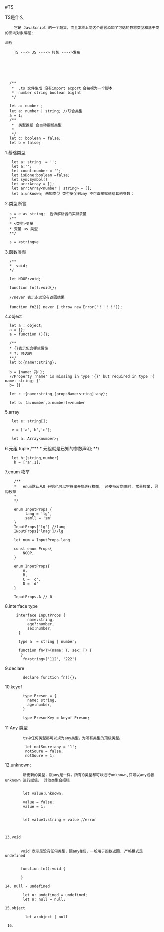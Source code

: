 #TS

   TS是什么
   
        它是 JavaScript 的一个超集，而且本质上向这个语言添加了可选的静态类型和基于类的面向对象编程;
    
    流程
    
        TS ---> JS ----> 打包 ---->发布
      
  




      /**
       *  .ts 文件生成 没有import export 会被视为一个脚本 
       *  number string boolean biglnt
       */
  
      let a: number ;
      let a: number | string; //联合类型
      a = 1;
      /**
       *  类型推断 会自动推断类型
       * 
       */
      let c: boolean = false;
      let b = false; 
      
 1.基础类型
 
       let a: string  = '';  
       let a:'';
       let count:number = '';
       let isDone:boolean =false;
       let sym:Symbol()
       let arr:Array = [];
       let arr:Array<number | string> = [];
       let a:unknown; 未知类型 类型安全到any 不可直接赋值给其他参数；
       
 2.类型断言
      
      s = e as string;  告诉解析器的实际变量
      /**
      * <类型>变量
      * 变量 as 类型
      **/
      
      s = <string>e
      
3.函数类型

      /**
      *  void;
      */
      
      let NOOP:void;
      
      function fn():void{};
      
      //never 表示永远没有返回结果
      
      function fn2() never { throw new Error('！！！！')};
      
 4.object
      
      let a : object;
      a = {};
      a = function (){};
      
      /**
      * {}表示包含哪些属性
      * ?: 可选的
      **/
      let b:{name?:string};
      
      b = {name:'孙'};
      //Property 'name' is missing in type '{}' but required in type '{ name: string; }'
      b= {}
      
      let c :{name:string,[propsName:string]:any};
      
      let b: (a:number,b:number)=>number
      
 5.array
       
       let e: string[];
       
       e = ['a','b','c'];
       
       let a: Array<number>;
  
 6.元组 tuple
       /***
       * 元组就是已知的参数声明;
       **/
 
       let h:[string,number]
        h = ['a',1];
        
 7.enum 枚举
 
        /**
        *   enum默认从0 开始也可以字符串开始进行枚举， 还支持反向映射. 常量枚举. 异构枚举
        *   
        */
        
        enum InputProps {
             lang = 'lg',
             samll = 'sm'
        }
        InputProps['lg'] //lang
        INputProps['lnag']//lg
        
        let num = InputProps.lang
        
        const enum Props{
            NOOP,
        }
        
        enum InputProps{
            A,
            B,
            C = 'c',
            D = 'd'
        }
        
        InputProps.A // 0
             
             
        
 8.interface type
 
         interface InputProps {
              name:string,
              age?:number,
              sex:number,
          }
          
          type a  = string | number;
          
          function fn<T>(name: T, sex: T) {
           }
            fn<string>('112', '222')
            
  9.declare 
  
            declare function fn(){};
        
  10.keyof
  
            type Preson = {
              name: string,
              age:number,
            }
            
            type PresonKey = keyof Preson;
            
   11 Any 类型
   
            ts中任何类型都可以规为any类型，为所有类型的顶级类型。
            
             let notSoure:any = '1';
             notSoure = false,
             notSoure = 1;
             
   12.unknown;
   
            新更新的类型，跟any是一样，所有的类型都可以进行unknown,只可以any或者unknown 进行赋值， 其他类型会报错
            
            
            let value:unknown;
            
            value = false;
            value = 1;
            
            
            let value1:string = value //error
            
            
            
    13.void 
    
    
           void 表示是没有任何类型，跟any相反，一般用于函数返回, 严格模式是undefined
           
           
           function fn():void {
           
           }
           
    14. null - undefined
   
            let u: undefined = undefined;
            let n: null = null;
    
    15.object 
    
             let a:object | null 
             
     16.
             
            
            
            
      
       
      
      
      
      
      
      
       
       
      
      
     
      
      
      
      
      
